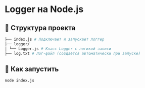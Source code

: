 # Logger на Node.js

## 📁 Структура проекта

```bash
├── index.js # Подключает и запускает логгер
├── logger/
│ └── Logger.js # Класс Logger с логикой записи
├── log.txt # Лог-файл (создаётся автоматически при запуске)
```

## 🚀 Как запустить

```bash
node index.js

